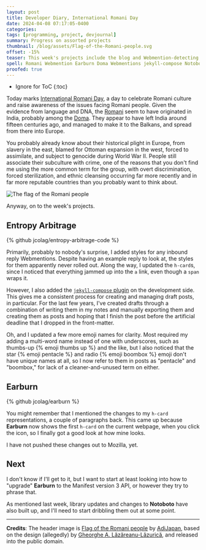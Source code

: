 ```yaml
---
layout: post
title: Developer Diary, International Romani Day
date: 2024-04-08 07:17:05-0400
categories:
tags: [programming, project, devjournal]
summary: Progress on assorted projects
thumbnail: /blog/assets/Flag-of-the-Romani-people.svg
offset: -15%
teaser: This week's projects include the blog and Webmention-detecting Earburn.
spell: Romani Webmention Earburn Doma Webmentions jekyll-compose Notoboto AdiJapan Gheorghe Lăzăreanu-Lăzurică
proofed: true
---
```


* Ignore for ToC
{:toc}

Today marks [International Romani Day](https://en.wikipedia.org/wiki/International_Romani_Day), a day to celebrate Romani culture and raise awareness of the issues facing Romani people.  Given the evidence from language and DNA, the [Romani](https://en.wikipedia.org/wiki/Romani_people) seem to have originated in India, probably among the [Doma](https://en.wikipedia.org/wiki/Dom_%28caste%29).  They appear to have left India around fifteen centuries ago, and managed to make it to the Balkans, and spread from there into Europe.

You probably already know about their historical plight in Europe, from slavery in the east, blamed for Ottoman expansion in the west, forced to assimilate, and subject to genocide during World War II.  People still associate their subculture with crime, one of the reasons that you don't find me using the more common term for the group, with overt discrimination, forced sterilization, and ethnic cleansing occurring far more recently and in far more reputable countries than you probably want to think about.

![The flag of the Romani people](/blog/assets/Flag-of-the-Romani-people.svg "I don't love the clashing colors, but the flower/wheel design actually impresses me")

Anyway, on to the week's projects.

## Entropy Arbitrage

{% github jcolag/entropy-arbitrage-code %}

Primarily, probably to nobody's surprise, I added styles for any inbound reply Webmentions.  Despite having an example reply to look at, the styles for them apparently never rolled out.  Along the way, I updated the `h-card`s, since I noticed that everything jammed up into the `a` link, even though a `span` wraps it.

However, I also added the [`jekyll-compose` plugin](https://github.com/jekyll/jekyll-compose) on the development side.  This gives me a consistent process for creating and managing draft posts, in particular.  For the last few years, I've created drafts through a combination of writing them in my notes and manually exporting them and creating them as posts and hoping that I finish the post before the artificial deadline that I dropped in the front-matter.

Oh, and I updated a few more emoji names for clarity.  Most required my adding a multi-word name instead of one with underscores, such as thumbs-up {% emoji thumbs up %} and the like, but I also noticed that the star {% emoji pentacle %} and radio {% emoji boombox %} emoji don't have unique names at all, so I now refer to them in posts as "pentacle" and "boombox," for lack of a cleaner-and-unused term on either.

## Earburn

{% github jcolag/earburn %}

You might remember that I mentioned the changes to my `h-card` representations, a couple of paragraphs back.  This came up because **Earburn** now shows the first `h-card` on the current webpage, when you click the icon, so I finally got a good look at how mine looks.

I have not pushed these changes out to Mozilla, yet.

## Next

I don't know if I'll get to it, but I want to start at least looking into how to "upgrade" **Earburn** to the Manifest version 3 API, or however they try to phrase that.

As mentioned last week, library updates and changes to **Notoboto** have also built up, and I'll need to start dribbling them out at some point.

* * *

**Credits**:  The header image is [Flag of the Romani people](https://en.wikipedia.org/wiki/File:Flag_of_the_Romani_people.svg) by [AdiJapan](https://commons.wikimedia.org/wiki/User:AdiJapan), based on the design (allegedly) by [Gheorghe A. Lăzăreanu-Lăzurică](https://en.wikipedia.org/wiki/Gheorghe_A._L%C4%83z%C4%83reanu-L%C4%83zuric%C4%83), and released into the public domain.
